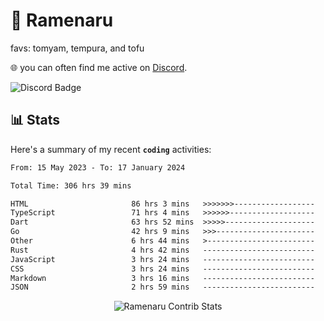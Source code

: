 # 🍜 Ramenaru
favs: tomyam, tempura, and tofu

🌐 you can often find me active on [Discord](https://discordapp.com/users/503291004200157185).

![Discord Badge](https://dcbadge.vercel.app/api/shield/503291004200157185)

## 📊 Stats

Here's a summary of my recent **`coding`** activities:

<!--START_SECTION:waka-->

```txt
From: 15 May 2023 - To: 17 January 2024

Total Time: 306 hrs 39 mins

HTML                       86 hrs 3 mins   >>>>>>>------------------   28.06 %
TypeScript                 71 hrs 4 mins   >>>>>>-------------------   23.18 %
Dart                       63 hrs 52 mins  >>>>>--------------------   20.83 %
Go                         42 hrs 9 mins   >>>----------------------   13.75 %
Other                      6 hrs 44 mins   >------------------------   02.20 %
Rust                       4 hrs 42 mins   -------------------------   01.54 %
JavaScript                 3 hrs 24 mins   -------------------------   01.11 %
CSS                        3 hrs 24 mins   -------------------------   01.11 %
Markdown                   3 hrs 16 mins   -------------------------   01.07 %
JSON                       2 hrs 59 mins   -------------------------   00.98 %
```

<!--END_SECTION:waka-->

<div style="text-align: center;">
   <img align="center" src="https://github-readme-streak-stats.herokuapp.com/?user=Ramenaru&theme=dark&card_width=520" alt="Ramenaru Contrib Stats" />
</div>

